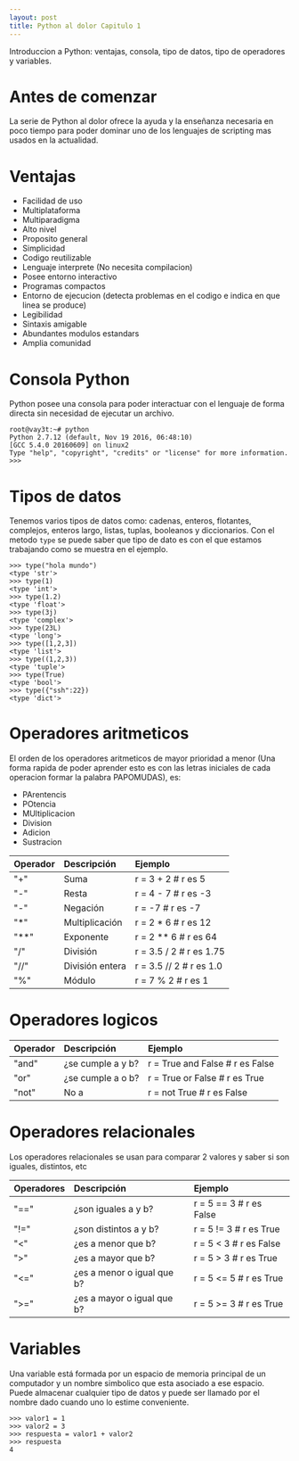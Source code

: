 ```yaml
---
layout: post
title: Python al dolor Capitulo 1
---
```


Introduccion a Python: ventajas, consola, tipo de datos, tipo de operadores y variables.

# Antes de comenzar
La serie de Python al dolor ofrece la ayuda y la enseñanza necesaria en poco tiempo para poder dominar uno de los lenguajes de scripting mas usados en la actualidad. 

# Ventajas
* Facilidad de uso
* Multiplataforma
* Multiparadigma
* Alto nivel
* Proposito general
* Simplicidad
* Codigo reutilizable
* Lenguaje interprete (No necesita compilacion)
* Posee entorno interactivo
* Programas compactos
* Entorno de ejecucion (detecta problemas en el codigo e indica en que linea se produce)
* Legibilidad
* Sintaxis amigable
* Abundantes modulos estandars
* Amplia comunidad

# Consola Python
Python posee una consola para poder interactuar con el lenguaje de forma directa sin necesidad de ejecutar un archivo.

```
root@vay3t:~# python
Python 2.7.12 (default, Nov 19 2016, 06:48:10) 
[GCC 5.4.0 20160609] on linux2
Type "help", "copyright", "credits" or "license" for more information.
>>> 
```

# Tipos de datos
Tenemos varios tipos de datos como: cadenas, enteros, flotantes, complejos, enteros largo, listas, tuplas, booleanos y diccionarios. Con el metodo `type` se puede saber que tipo de dato es con el que estamos trabajando como se muestra en el ejemplo.

```
>>> type("hola mundo")
<type 'str'>
>>> type(1)
<type 'int'>
>>> type(1.2)
<type 'float'>
>>> type(3j)
<type 'complex'>
>>> type(23L)
<type 'long'>
>>> type([1,2,3])
<type 'list'>
>>> type((1,2,3))
<type 'tuple'>
>>> type(True)
<type 'bool'>
>>> type({"ssh":22})
<type 'dict'>
```


# Operadores aritmeticos
El orden de los operadores aritmeticos de mayor prioridad a menor (Una forma rapida de poder aprender esto es con las letras iniciales de cada operacion formar la palabra PAPOMUDAS), es:

* PArentencis
* POtencia
* MUltiplicacion
* Division
* Adicion
* Sustracion 

| Operador | Descripción | Ejemplo |
|---|:---|:---|
| "+" | Suma | r = 3 + 2 # r es 5 |
| "-" | Resta | r = 4 - 7 # r es -3 |
| "-" | Negación | r = -7 # r es -7 |
| "*" | Multiplicación | r = 2 * 6 # r es 12 |
| "**" | Exponente | r = 2 ** 6 # r es 64 |
| "/" | División | r = 3.5 / 2 # r es 1.75 |
| "//" | División entera | r = 3.5 // 2 # r es 1.0 |
| "%" | Módulo | r = 7 % 2 # r es 1 |

# Operadores logicos

Operador | Descripción | Ejemplo
|---|:---|:---|
"and" | ¿se cumple a y b? | r = True and False # r es False
"or" | ¿se cumple a o b? | r = True or False # r es True
"not" | No a | r = not True # r es False
 
# Operadores relacionales
Los operadores relacionales se usan para comparar 2 valores y saber si son iguales, distintos, etc

Operadores | Descripción | Ejemplo
|---|:---|:---|
"==" | ¿son iguales a y b? | r = 5 == 3 # r es False
"!=" | ¿son distintos a y b? | r = 5 != 3 # r es True
"<" | ¿es a menor que b? | r = 5 < 3 # r es False
">" | ¿es a mayor que b? | r = 5 > 3 # r es True
"<=" | ¿es a menor o igual que b? | r = 5 <= 5 # r es True
">=" | ¿es a mayor o igual que b? | r = 5 >= 3 # r es True

# Variables
Una variable está formada por un espacio de memoria principal de un computador y un nombre simbolico que esta asociado a ese espacio. Puede almacenar cualquier tipo de datos y puede ser llamado por el nombre dado cuando uno lo estime conveniente.

```
>>> valor1 = 1
>>> valor2 = 3
>>> respuesta = valor1 + valor2
>>> respuesta
4
```
